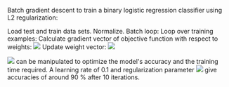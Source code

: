 Batch gradient descent to train a binary logistic regression classifier using L2 regularization:

Load test and train data sets.
Normalize.
Batch loop:
	Loop over training examples:
		Calculate gradient vector of objective function with respect to weights:
			<img src="https://render.githubusercontent.com/render/math?math=\nabla L=\frac{1}{m}(X)^T\times (g(X\textbf{w})-y)+\frac{1}{m}\lambda \textbf{w}">
	Update weight vector:
		<img src="https://render.githubusercontent.com/render/math?math=\textbf{w} \leftarrow \textbf{w}-\alpha\nabla L">
		
<img src="https://render.githubusercontent.com/render/math?math=\alpha, \lambda"> can be manipulated to optimize the model's accuracy and the training time required. A learning rate of 0.1 and regularization parameter <img src="https://render.githubusercontent.com/render/math?math=10^{-3}\leq\lambda\leq10^3"> give accuracies of around 90 % after 10 iterations.
